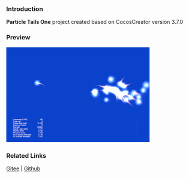 ### Introduction
 **Particle Tails One** project created based on CocosCreator version 3.7.0

### Preview
![image](../../../gif/202203/2022030532.gif)

### Related Links
[Gitee](https://gitee.com/mirrors_cocos-creator/test-cases-3d/blob/v3.0/assets/cases/particle) | [Github](https://github.com/cocos-creator/test-cases-3d/blob/v3.0/assets/cases/particle)